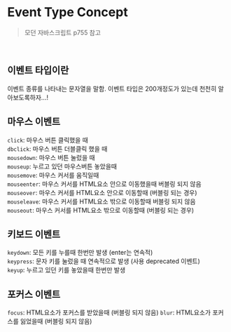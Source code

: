 # Event Type Concept

> 모던 자바스크립트 p755 참고

<br>

## 이벤트 타입이란

이벤트 종류를 나타내는 문자열을 말함. 이벤트 타입은 200개정도가 있는데 천천히 알아보도록하자...!

## 마우스 이벤트

`click`: 마우스 버튼 클릭했을 때  
`dbclick`: 마우스 버튼 더블클릭 했을 때  
`mousedown`: 마우스 버튼 눌렀을 때  
`mouseup`: 누르고 있던 마우스버튼 놓았을때  
`mousemove`: 마우스 커서를 움직일때  
`mouseenter`: 마우스 커서를 HTML요소 안으로 이동했을때 버블링 되지 않음  
`mouseover`: 마우스 커서를 HTML요소 안으로 이동할때 (버블링 되는 경우)  
`mouseleave`: 마우스 커서를 HTML요소 밖으로 이동할때 버블링 되지 않음  
`mouseout`: 마우스 커서를 HTML요소 밖으로 이동할때 (버블링 되는 경우)

## 키보드 이벤트

`keydown`: 모든 키를 누를때 한번만 발생 (enter는 연속적)  
`keypress`: 문자 키를 눌렀을 때 연속적으로 발생 (사용 deprecated 이벤트)  
`keyup`: 누르고 있던 키를 놓았을때 한번만 발생

## 포커스 이벤트

`focus`: HTML요소가 포커스를 받았을때 (버블링 되지 않음)
`blur`: HTML요소가 포커스를 잃었을때 (버블링 되지 않음)
